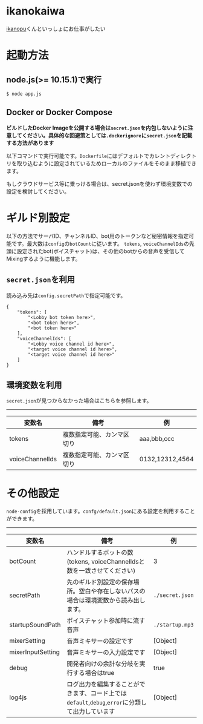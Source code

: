 # ikanokaiwa
[ikanopu](https://github.com/kamiyaowl/ikanopu)くんといっしょにお仕事がしたい

# 起動方法

## node.js(>= 10.15.1)で実行

```
$ node app.js
```

## Docker or Docker Compose

**ビルドしたDocker Imageを公開する場合は`secret.json`を内包しないように注意してください。具体的な回避策としては`.dockerignore`に`secret.json`を記載する方法があります**

以下コマンドで実行可能です。`Dockerfile`にはデフォルトでカレントディレクトリを取り込むように設定されているためローカルのファイルをそのまま移植できます。

もしクラウドサービス等に乗っける場合は、secret.jsonを使わず環境変数での設定を検討してください。


# ギルド別設定

以下の方法でサーバID、チャンネルID、bot用のトークンなど秘密情報を指定可能です。最大数は`config`の`botCount`に従います。
`tokens`, `voiceChannelIds`の先頭に設定されたbot(ボイスチャット)は、その他のbotからの音声を受信してMixingするように機能します。

## `secret.json`を利用

読み込み先は`config.secretPath`で指定可能です。

```
{
    "tokens": [
        "<Lobby bot token here>",
        "<bot token here>",
        "<bot token here>"
    ],
    "voiceChannelIds": [
        "<Lobby voice channel id here>",
        "<target voice channel id here>",
        "<target voice channel id here>"
    ]
}
```

## 環境変数を利用

`secret.json`が見つからなかった場合はこちらを参照します。

----
変数名 | 備考 | 例 |
|-----|-------|------|
|tokens|複数指定可能、カンマ区切り| aaa,bbb,ccc|
|voiceChannelIds|複数指定可能、カンマ区切り| 0132,12312,4564|

# その他設定

`node-config`を採用しています。`confg/default.json`にある設定を利用することができます。

----
変数名 | 備考 | 例 |
|-----|-------|------|
|botCount|ハンドルするボットの数(tokens, voiceChannelIdsと数を一致させてください)|3
|secretPath|先のギルド別設定の保存場所。空白や存在しないパスの場合は環境変数から読み出します。|`./secret.json`
|startupSoundPath|ボイスチャット参加時に流す音声|`./startup.mp3`
|mixerSetting|音声ミキサーの設定です| [Object]
|mixerInputSetting|音声ミキサーの入力設定です| [Object]
|debug|開発者向けの余計な分岐を実行する場合はtrue|true
|log4js|ログ出力を編集することができます、コード上では`default`,`debug`,`error`に分類して出力しています| [Object]